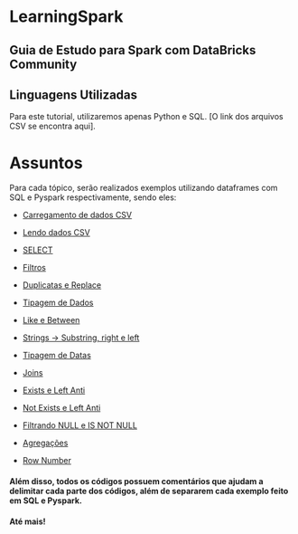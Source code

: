 # LearningSpark

## Guia de Estudo para Spark com DataBricks Community

## Linguagens Utilizadas

Para este tutorial, utilizaremos apenas Python e SQL. [O link dos arquivos CSV se encontra aqui].

# Assuntos

Para cada tópico, serão realizados exemplos utilizando dataframes com SQL e Pyspark respectivamente, sendo eles:

* [Carregamento de dados CSV](https://databricks-prod-cloudfront.cloud.databricks.com/public/4027ec902e239c93eaaa8714f173bcfc/2800799850847534/1133708590976233/6855983524799754/latest.html)

* [Lendo dados CSV](https://databricks-prod-cloudfront.cloud.databricks.com/public/4027ec902e239c93eaaa8714f173bcfc/2800799850847534/1133708590976237/6855983524799754/latest.html)

* [SELECT](https://databricks-prod-cloudfront.cloud.databricks.com/public/4027ec902e239c93eaaa8714f173bcfc/2800799850847534/1133708590976242/6855983524799754/latest.html)

* [Filtros](https://databricks-prod-cloudfront.cloud.databricks.com/public/4027ec902e239c93eaaa8714f173bcfc/2800799850847534/1133708590976248/6855983524799754/latest.html)

* [Duplicatas e Replace](https://databricks-prod-cloudfront.cloud.databricks.com/public/4027ec902e239c93eaaa8714f173bcfc/2800799850847534/1133708590976257/6855983524799754/latest.html)

* [Tipagem de Dados](https://databricks-prod-cloudfront.cloud.databricks.com/public/4027ec902e239c93eaaa8714f173bcfc/2800799850847534/1133708590976264/6855983524799754/latest.html)

* [Like e Between](https://databricks-prod-cloudfront.cloud.databricks.com/public/4027ec902e239c93eaaa8714f173bcfc/2800799850847534/1133708590976272/6855983524799754/latest.html)

* [Strings -> Substring, right e left](https://databricks-prod-cloudfront.cloud.databricks.com/public/4027ec902e239c93eaaa8714f173bcfc/2800799850847534/1133708590976281/6855983524799754/latest.html)

* [Tipagem de Datas](https://databricks-prod-cloudfront.cloud.databricks.com/public/4027ec902e239c93eaaa8714f173bcfc/2800799850847534/1133708590976288/6855983524799754/latest.html)

* [Joins](https://databricks-prod-cloudfront.cloud.databricks.com/public/4027ec902e239c93eaaa8714f173bcfc/2800799850847534/1133708590976301/6855983524799754/latest.html)

* [Exists e Left Anti](https://databricks-prod-cloudfront.cloud.databricks.com/public/4027ec902e239c93eaaa8714f173bcfc/2800799850847534/1133708590976313/6855983524799754/latest.html)

* [Not Exists e Left Anti](https://databricks-prod-cloudfront.cloud.databricks.com/public/4027ec902e239c93eaaa8714f173bcfc/2800799850847534/1133708590976320/6855983524799754/latest.html)

* [Filtrando NULL e IS NOT NULL](https://databricks-prod-cloudfront.cloud.databricks.com/public/4027ec902e239c93eaaa8714f173bcfc/2800799850847534/1133708590976327/6855983524799754/latest.html)

* [Agregações](https://databricks-prod-cloudfront.cloud.databricks.com/public/4027ec902e239c93eaaa8714f173bcfc/2800799850847534/1133708590976335/6855983524799754/latest.html)

* [Row Number](https://databricks-prod-cloudfront.cloud.databricks.com/public/4027ec902e239c93eaaa8714f173bcfc/2800799850847534/1133708590976342/6855983524799754/latest.html)


#### Além disso, todos os códigos possuem comentários que ajudam a delimitar cada parte dos códigos, além de separarem cada exemplo feito em SQL e Pyspark.

#### Até mais!
